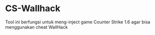 # CS-Wallhack
Tool ini berfungsi untuk meng-inject game Counter Strike 1.6 agar bisa menggunakan cheat WallHack
